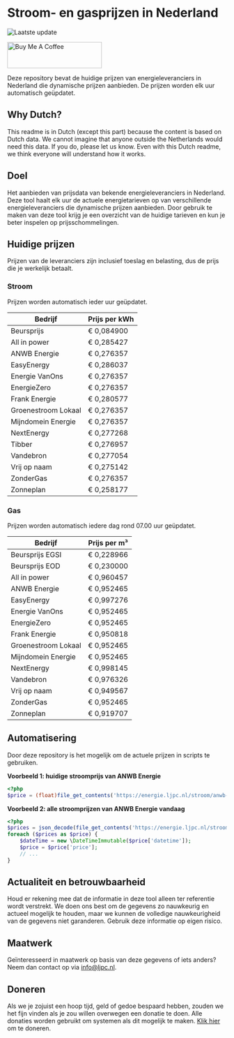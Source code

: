 # Stroom- en gasprijzen in Nederland

![Laatste update](https://img.shields.io/badge/laatste%20update-2023--06--05%2019%3A00%20CET-brightgreen)

<a href="https://www.buymeacoffee.com/Lars-" target="_blank"><img src="https://cdn.buymeacoffee.com/buttons/v2/default-orange.png" alt="Buy Me A Coffee" height="60" style="height: 60px !important;width: 217px !important;" ></a>

Deze repository bevat de huidige prijzen van energieleveranciers in Nederland die dynamische prijzen aanbieden. De prijzen worden elk uur automatisch geüpdatet.

## Why Dutch?

This readme is in Dutch (except this part) because the content is based on Dutch data. We cannot imagine that anyone outside the Netherlands would need this data. If you do, please let us know. Even with this Dutch readme, we think
everyone will understand how it works.

## Doel

Het aanbieden van prijsdata van bekende energieleveranciers in Nederland. Deze tool haalt elk uur de actuele energietarieven op van verschillende energieleveranciers die dynamische prijzen aanbieden. Door gebruik te maken van deze tool
krijg je een overzicht van de huidige tarieven en kun je beter inspelen op prijsschommelingen.

## Huidige prijzen

Prijzen van de leveranciers zijn inclusief toeslag en belasting, dus de prijs die je werkelijk betaalt.

### Stroom

Prijzen worden automatisch ieder uur geüpdatet.

 Bedrijf | Prijs per kWh 
---------|---------------
Beursprijs | € 0,084900
All in power | € 0,285427
ANWB Energie | € 0,276357
EasyEnergy | € 0,286037
Energie VanOns | € 0,276357
EnergieZero | € 0,276357
Frank Energie | € 0,280577
Groenestroom Lokaal | € 0,276357
Mijndomein Energie | € 0,276357
NextEnergy | € 0,277268
Tibber | € 0,276957
Vandebron | € 0,277054
Vrij op naam | € 0,275142
ZonderGas | € 0,276357
Zonneplan | € 0,258177


### Gas

Prijzen worden automatisch iedere dag rond 07.00 uur geüpdatet.

 Bedrijf | Prijs per m³ 
---------|--------------
Beursprijs EGSI | € 0,228966
Beursprijs EOD | € 0,230000
All in power | € 0,960457
ANWB Energie | € 0,952465
EasyEnergy | € 0,997276
Energie VanOns | € 0,952465
EnergieZero | € 0,952465
Frank Energie | € 0,950818
Groenestroom Lokaal | € 0,952465
Mijndomein Energie | € 0,952465
NextEnergy | € 0,998145
Vandebron | € 0,976326
Vrij op naam | € 0,949567
ZonderGas | € 0,952465
Zonneplan | € 0,919707


## Automatisering

Door deze repository is het mogelijk om de actuele prijzen in scripts te gebruiken.

**Voorbeeld 1: huidige stroomprijs van ANWB Energie**

```php
<?php
$price = (float)file_get_contents('https://energie.ljpc.nl/stroom/anwb-energie-nu.txt');

```

**Voorbeeld 2: alle stroomprijzen van ANWB Energie vandaag**

```php
<?php
$prices = json_decode(file_get_contents('https://energie.ljpc.nl/stroom/all-in-power-vandaag.json'),true);
foreach ($prices as $price) {
    $dateTime = new \DateTimeImmutable($price['datetime']);
    $price = $price['price'];
    // ...
}
```

## Actualiteit en betrouwbaarheid

Houd er rekening mee dat de informatie in deze tool alleen ter referentie wordt verstrekt. We doen ons best om de gegevens zo nauwkeurig en actueel mogelijk te houden, maar we kunnen de volledige nauwkeurigheid van de gegevens niet
garanderen. Gebruik deze informatie op eigen risico.

## Maatwerk

Geïnteresseerd in maatwerk op basis van deze gegevens of iets anders? Neem dan contact op
via [info@ljpc.nl](mailto:info@ljpc.nl?subject=Energie%20prijzen).

## Doneren

Als we je zojuist een hoop tijd, geld of gedoe bespaard hebben, zouden we het fijn vinden als je zou willen overwegen een
donatie te doen. Alle donaties worden gebruikt om systemen als dit mogelijk te
maken. [Klik hier](https://www.buymeacoffee.com/Lars-) om te doneren.
